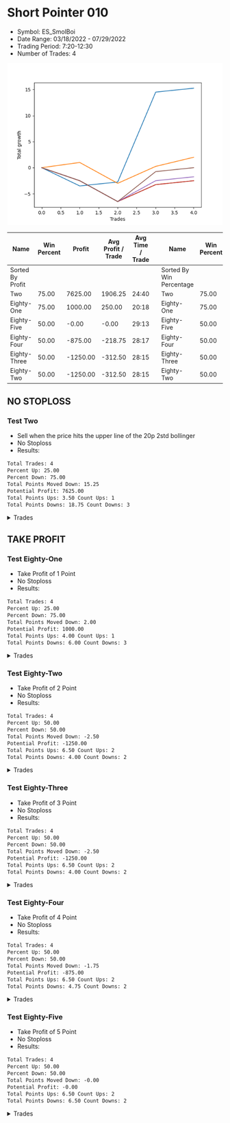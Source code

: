 # Short Pointer 010 
- Symbol: ES_SmolBoi
- Date Range: 03/18/2022 - 07/29/2022
- Trading Period: 7:20-12:30
- Number of Trades: 4

![Plot](ShortPointer010ES_SmolBoi.png)

| Name | Win Percent | Profit | Avg Profit / Trade | Avg Time / Trade |      | Name | Win Percent | Profit | Avg Profit / Trade | Avg Time / Trade |
| ---- | ----------- | ------ | ------------------ | ---------------- | ---- | ---- | ----------- | ------ | ------------------ | ---------------- |
| Sorted By <br> Profit | | | | | | Sorted By <br> Win Percentage ||||
| Two | 75.00 | 7625.00 | 1906.25 | 24:40 |     | Two | 75.00 | 7625.00 | 1906.25 | 24:40 |
| Eighty-One | 75.00 | 1000.00 | 250.00 | 20:18 |     | Eighty-One | 75.00 | 1000.00 | 250.00 | 20:18 |
| Eighty-Five | 50.00 | -0.00 | -0.00 | 29:13 |     | Eighty-Five | 50.00 | -0.00 | -0.00 | 29:13 |
| Eighty-Four | 50.00 | -875.00 | -218.75 | 28:17 |     | Eighty-Four | 50.00 | -875.00 | -218.75 | 28:17 |
| Eighty-Three | 50.00 | -1250.00 | -312.50 | 28:15 |     | Eighty-Three | 50.00 | -1250.00 | -312.50 | 28:15 |
| Eighty-Two | 50.00 | -1250.00 | -312.50 | 28:15 |     | Eighty-Two | 50.00 | -1250.00 | -312.50 | 28:15 |

## NO STOPLOSS

### Test Two
* Sell when the price hits the upper line of the 20p 2std bollinger
* No Stoploss
* Results:
```
Total Trades: 4
Percent Up: 25.00
Percent Down: 75.00
Total Points Moved Down: 15.25
Potential Profit: 7625.00
Total Points Ups: 3.50 Count Ups: 1
Total Points Downs: 18.75 Count Downs: 3
```

<details><summary>Trades</summary>

<code>In: 2022-03-25 07:26:00		Out: 2022-03-25 07:54:10		Total Position Time: 28:10		Total Move Down: -3.50		Total to Date: -3.50</code> <br />
<code>In: 2022-03-29 12:15:00		Out: 2022-03-29 12:27:50		Total Position Time: 12:50		Total Move Down: 0.75		Total to Date: -2.75</code> <br />
<code>In: 2022-05-04 11:03:00		Out: 2022-05-04 11:07:40		Total Position Time: 04:40		Total Move Down: 17.25		Total to Date: 14.50</code> <br />
<code>In: 2022-07-29 12:06:00		Out: 2022-07-29 12:59:00		Total Position Time: 53:00		Total Move Down: 0.75		Total to Date: 15.25</code> <br />


</details>

## TAKE PROFIT

### Test Eighty-One
* Take Profit of 1 Point
* No Stoploss
* Results:
```
Total Trades: 4
Percent Up: 25.00
Percent Down: 75.00
Total Points Moved Down: 2.00
Potential Profit: 1000.00
Total Points Ups: 4.00 Count Ups: 1
Total Points Downs: 6.00 Count Downs: 3
```

<details><summary>Trades</summary>

<code>In: 2022-03-25 07:26:00		Out: 2022-03-25 07:26:10		Total Position Time: 00:10		Total Move Down: 1.00		Total to Date: 1.00</code> <br />
<code>In: 2022-03-29 12:15:00		Out: 2022-03-29 12:44:55		Total Position Time: 29:55		Total Move Down: -4.00		Total to Date: -3.00</code> <br />
<code>In: 2022-05-04 11:03:00		Out: 2022-05-04 11:03:10		Total Position Time: 00:10		Total Move Down: 3.25		Total to Date: 0.25</code> <br />
<code>In: 2022-07-29 12:06:00		Out: 2022-07-29 12:57:00		Total Position Time: 51:00		Total Move Down: 1.75		Total to Date: 2.00</code> <br />


</details>

### Test Eighty-Two
* Take Profit of 2 Point
* No Stoploss
* Results:
```
Total Trades: 4
Percent Up: 50.00
Percent Down: 50.00
Total Points Moved Down: -2.50
Potential Profit: -1250.00
Total Points Ups: 6.50 Count Ups: 2
Total Points Downs: 4.00 Count Downs: 2
```

<details><summary>Trades</summary>

<code>In: 2022-03-25 07:26:00		Out: 2022-03-25 07:55:55		Total Position Time: 29:55		Total Move Down: -2.50		Total to Date: -2.50</code> <br />
<code>In: 2022-03-29 12:15:00		Out: 2022-03-29 12:44:55		Total Position Time: 29:55		Total Move Down: -4.00		Total to Date: -6.50</code> <br />
<code>In: 2022-05-04 11:03:00		Out: 2022-05-04 11:03:10		Total Position Time: 00:10		Total Move Down: 3.25		Total to Date: -3.25</code> <br />
<code>In: 2022-07-29 12:06:00		Out: 2022-07-29 12:59:00		Total Position Time: 53:00		Total Move Down: 0.75		Total to Date: -2.50</code> <br />


</details>

### Test Eighty-Three
* Take Profit of 3 Point
* No Stoploss
* Results:
```
Total Trades: 4
Percent Up: 50.00
Percent Down: 50.00
Total Points Moved Down: -2.50
Potential Profit: -1250.00
Total Points Ups: 6.50 Count Ups: 2
Total Points Downs: 4.00 Count Downs: 2
```

<details><summary>Trades</summary>

<code>In: 2022-03-25 07:26:00		Out: 2022-03-25 07:55:55		Total Position Time: 29:55		Total Move Down: -2.50		Total to Date: -2.50</code> <br />
<code>In: 2022-03-29 12:15:00		Out: 2022-03-29 12:44:55		Total Position Time: 29:55		Total Move Down: -4.00		Total to Date: -6.50</code> <br />
<code>In: 2022-05-04 11:03:00		Out: 2022-05-04 11:03:10		Total Position Time: 00:10		Total Move Down: 3.25		Total to Date: -3.25</code> <br />
<code>In: 2022-07-29 12:06:00		Out: 2022-07-29 12:59:00		Total Position Time: 53:00		Total Move Down: 0.75		Total to Date: -2.50</code> <br />


</details>

### Test Eighty-Four
* Take Profit of 4 Point
* No Stoploss
* Results:
```
Total Trades: 4
Percent Up: 50.00
Percent Down: 50.00
Total Points Moved Down: -1.75
Potential Profit: -875.00
Total Points Ups: 6.50 Count Ups: 2
Total Points Downs: 4.75 Count Downs: 2
```

<details><summary>Trades</summary>

<code>In: 2022-03-25 07:26:00		Out: 2022-03-25 07:55:55		Total Position Time: 29:55		Total Move Down: -2.50		Total to Date: -2.50</code> <br />
<code>In: 2022-03-29 12:15:00		Out: 2022-03-29 12:44:55		Total Position Time: 29:55		Total Move Down: -4.00		Total to Date: -6.50</code> <br />
<code>In: 2022-05-04 11:03:00		Out: 2022-05-04 11:03:20		Total Position Time: 00:20		Total Move Down: 4.00		Total to Date: -2.50</code> <br />
<code>In: 2022-07-29 12:06:00		Out: 2022-07-29 12:59:00		Total Position Time: 53:00		Total Move Down: 0.75		Total to Date: -1.75</code> <br />


</details>

### Test Eighty-Five
* Take Profit of 5 Point
* No Stoploss
* Results:
```
Total Trades: 4
Percent Up: 50.00
Percent Down: 50.00
Total Points Moved Down: -0.00
Potential Profit: -0.00
Total Points Ups: 6.50 Count Ups: 2
Total Points Downs: 6.50 Count Downs: 2
```

<details><summary>Trades</summary>

<code>In: 2022-03-25 07:26:00		Out: 2022-03-25 07:55:55		Total Position Time: 29:55		Total Move Down: -2.50		Total to Date: -2.50</code> <br />
<code>In: 2022-03-29 12:15:00		Out: 2022-03-29 12:44:55		Total Position Time: 29:55		Total Move Down: -4.00		Total to Date: -6.50</code> <br />
<code>In: 2022-05-04 11:03:00		Out: 2022-05-04 11:07:05		Total Position Time: 04:05		Total Move Down: 5.75		Total to Date: -0.75</code> <br />
<code>In: 2022-07-29 12:06:00		Out: 2022-07-29 12:59:00		Total Position Time: 53:00		Total Move Down: 0.75		Total to Date: 0.00</code> <br />


</details>